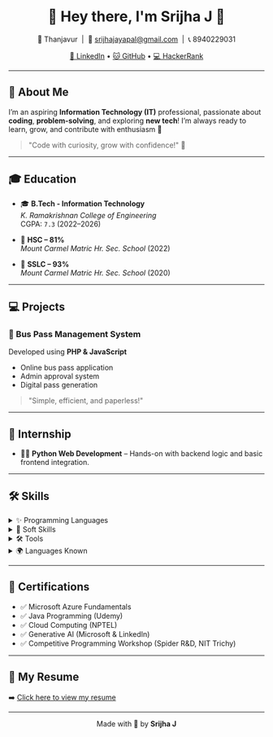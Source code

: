 <h1 align="center">🌸 Hey there, I'm Srijha J 🌸</h1>

<p align="center">
  📍 Thanjavur &nbsp;|&nbsp;
  📧 <a href="mailto:srijhajayapal@gmail.com">srijhajayapal@gmail.com</a> &nbsp;|&nbsp;
  📞 8940229031
</p>

<p align="center">
  <a href="https://www.linkedin.com/in/srijha-jayapal-312aa0257" target="_blank">💼 LinkedIn</a> • 
  <a href="https://github.com/Srijha04" target="_blank">🐱 GitHub</a> • 
  <a href="https://www.hackerrank.com/profile/srijhajayapal" target="_blank">💻 HackerRank</a>
</p>

---

## 🌼 About Me

I’m an aspiring **Information Technology (IT)** professional, passionate about **coding**, **problem-solving**, and exploring **new tech**! I’m always ready to learn, grow, and contribute with enthusiasm 🌟

> "Code with curiosity, grow with confidence!" 💖

---

## 🎓 Education

- 🎓 **B.Tech - Information Technology**  
  *K. Ramakrishnan College of Engineering*  
  CGPA: `7.3` (2022–2026)

- 📘 **HSC – 81%**  
  *Mount Carmel Matric Hr. Sec. School* (2022)

- 📘 **SSLC – 93%**  
  *Mount Carmel Matric Hr. Sec. School* (2020)

---

## 💻 Projects

### 🚌 Bus Pass Management System  
Developed using **PHP & JavaScript**  
- Online bus pass application  
- Admin approval system  
- Digital pass generation  
> "Simple, efficient, and paperless!"

---

## 🌱 Internship

- 👩‍💻 **Python Web Development** – Hands-on with backend logic and basic frontend integration.

---

## 🛠 Skills

<details>
<summary>✨ Programming Languages</summary>

- C (Basics)  
- Python (Basics)  
- Java  
- HTML

</details>

<details>
<summary>🧠 Soft Skills</summary>

- Time Management  
- Adaptability  
- Critical Thinking

</details>

<details>
<summary>🛠 Tools</summary>

- GitHub

</details>

<details>
<summary>🌍 Languages Known</summary>

- Tamil  
- English

</details>

---

## 🏅 Certifications

- ✅ Microsoft Azure Fundamentals
- ✅ Java Programming (Udemy)
- ✅ Cloud Computing (NPTEL)
- ✅ Generative AI (Microsoft & LinkedIn)
- ✅ Competitive Programming Workshop (Spider R&D, NIT Trichy)

---

## 📄 My Resume

➡️ [Click here to view my resume](SRIJHA%20FINAL%20RESUME%201.pdf)

---

<p align="center">
  Made with 💖 by <strong>Srijha J</strong>
</p>

